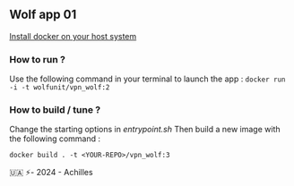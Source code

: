 ## Wolf app 01

[Install docker on your host system](https://docs.docker.com/engine/install/)

### How to run ?
Use the following command in your terminal to launch the app :
```docker run -i -t wolfunit/vpn_wolf:2```

### How to build / tune ?
Change the starting options in *entrypoint.sh*
Then build a new image with the following command : 
```
docker build . -t <YOUR-REPO>/vpn_wolf:3
```


🇺🇦 ⚡- 2024 - Achilles
